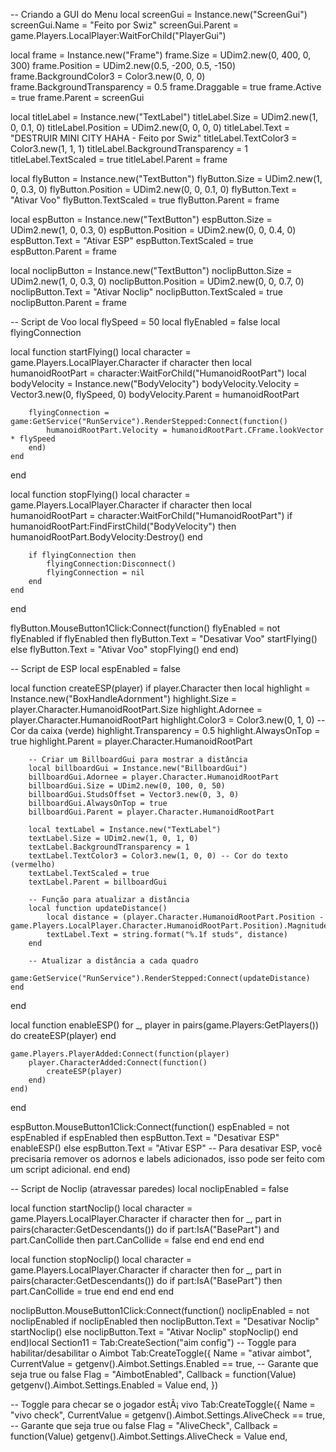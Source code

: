 -- Criando a GUI do Menu
local screenGui = Instance.new("ScreenGui")
screenGui.Name = "Feito por Swiz"
screenGui.Parent = game.Players.LocalPlayer:WaitForChild("PlayerGui")

local frame = Instance.new("Frame")
frame.Size = UDim2.new(0, 400, 0, 300)
frame.Position = UDim2.new(0.5, -200, 0.5, -150)
frame.BackgroundColor3 = Color3.new(0, 0, 0)
frame.BackgroundTransparency = 0.5
frame.Draggable = true
frame.Active = true
frame.Parent = screenGui

local titleLabel = Instance.new("TextLabel")
titleLabel.Size = UDim2.new(1, 0, 0.1, 0)
titleLabel.Position = UDim2.new(0, 0, 0, 0)
titleLabel.Text = "DESTRUIR MINI CITY HAHA - Feito por Swiz"
titleLabel.TextColor3 = Color3.new(1, 1, 1)
titleLabel.BackgroundTransparency = 1
titleLabel.TextScaled = true
titleLabel.Parent = frame

local flyButton = Instance.new("TextButton")
flyButton.Size = UDim2.new(1, 0, 0.3, 0)
flyButton.Position = UDim2.new(0, 0, 0.1, 0)
flyButton.Text = "Ativar Voo"
flyButton.TextScaled = true
flyButton.Parent = frame

local espButton = Instance.new("TextButton")
espButton.Size = UDim2.new(1, 0, 0.3, 0)
espButton.Position = UDim2.new(0, 0, 0.4, 0)
espButton.Text = "Ativar ESP"
espButton.TextScaled = true
espButton.Parent = frame

local noclipButton = Instance.new("TextButton")
noclipButton.Size = UDim2.new(1, 0, 0.3, 0)
noclipButton.Position = UDim2.new(0, 0, 0.7, 0)
noclipButton.Text = "Ativar Noclip"
noclipButton.TextScaled = true
noclipButton.Parent = frame

-- Script de Voo
local flySpeed = 50
local flyEnabled = false
local flyingConnection

local function startFlying()
    local character = game.Players.LocalPlayer.Character
    if character then
        local humanoidRootPart = character:WaitForChild("HumanoidRootPart")
        local bodyVelocity = Instance.new("BodyVelocity")
        bodyVelocity.Velocity = Vector3.new(0, flySpeed, 0)
        bodyVelocity.Parent = humanoidRootPart

        flyingConnection = game:GetService("RunService").RenderStepped:Connect(function()
            humanoidRootPart.Velocity = humanoidRootPart.CFrame.lookVector * flySpeed
        end)
    end
end

local function stopFlying()
    local character = game.Players.LocalPlayer.Character
    if character then
        local humanoidRootPart = character:WaitForChild("HumanoidRootPart")
        if humanoidRootPart:FindFirstChild("BodyVelocity") then
            humanoidRootPart.BodyVelocity:Destroy()
        end

        if flyingConnection then
            flyingConnection:Disconnect()
            flyingConnection = nil
        end
    end
end

flyButton.MouseButton1Click:Connect(function()
    flyEnabled = not flyEnabled
    if flyEnabled then
        flyButton.Text = "Desativar Voo"
        startFlying()
    else
        flyButton.Text = "Ativar Voo"
        stopFlying()
    end
end)

-- Script de ESP
local espEnabled = false

local function createESP(player)
    if player.Character then
        local highlight = Instance.new("BoxHandleAdornment")
        highlight.Size = player.Character.HumanoidRootPart.Size
        highlight.Adornee = player.Character.HumanoidRootPart
        highlight.Color3 = Color3.new(0, 1, 0) -- Cor da caixa (verde)
        highlight.Transparency = 0.5
        highlight.AlwaysOnTop = true
        highlight.Parent = player.Character.HumanoidRootPart

        -- Criar um BillboardGui para mostrar a distância
        local billboardGui = Instance.new("BillboardGui")
        billboardGui.Adornee = player.Character.HumanoidRootPart
        billboardGui.Size = UDim2.new(0, 100, 0, 50)
        billboardGui.StudsOffset = Vector3.new(0, 3, 0)
        billboardGui.AlwaysOnTop = true
        billboardGui.Parent = player.Character.HumanoidRootPart

        local textLabel = Instance.new("TextLabel")
        textLabel.Size = UDim2.new(1, 0, 1, 0)
        textLabel.BackgroundTransparency = 1
        textLabel.TextColor3 = Color3.new(1, 0, 0) -- Cor do texto (vermelho)
        textLabel.TextScaled = true
        textLabel.Parent = billboardGui

        -- Função para atualizar a distância
        local function updateDistance()
            local distance = (player.Character.HumanoidRootPart.Position - game.Players.LocalPlayer.Character.HumanoidRootPart.Position).Magnitude
            textLabel.Text = string.format("%.1f studs", distance)
        end

        -- Atualizar a distância a cada quadro
        game:GetService("RunService").RenderStepped:Connect(updateDistance)
    end
end

local function enableESP()
    for _, player in pairs(game.Players:GetPlayers()) do
        createESP(player)
    end

    game.Players.PlayerAdded:Connect(function(player)
        player.CharacterAdded:Connect(function()
            createESP(player)
        end)
    end)
end

espButton.MouseButton1Click:Connect(function()
    espEnabled = not espEnabled
    if espEnabled then
        espButton.Text = "Desativar ESP"
        enableESP()
    else
        espButton.Text = "Ativar ESP"
        -- Para desativar ESP, você precisaria remover os adornos e labels adicionados, isso pode ser feito com um script adicional.
    end
end)

-- Script de Noclip (atravessar paredes)
local noclipEnabled = false

local function startNoclip()
    local character = game.Players.LocalPlayer.Character
    if character then
        for _, part in pairs(character:GetDescendants()) do
            if part:IsA("BasePart") and part.CanCollide then
                part.CanCollide = false
            end
        end
    end
end

local function stopNoclip()
    local character = game.Players.LocalPlayer.Character
    if character then
        for _, part in pairs(character:GetDescendants()) do
            if part:IsA("BasePart") then
                part.CanCollide = true
            end
        end
    end
end

noclipButton.MouseButton1Click:Connect(function()
    noclipEnabled = not noclipEnabled
    if noclipEnabled then
        noclipButton.Text = "Desativar Noclip"
        startNoclip()
    else
        noclipButton.Text = "Ativar Noclip"
        stopNoclip()
    end
end)local Section11 = Tab:CreateSection("aim config")
-- Toggle para habilitar/desabilitar o Aimbot
Tab:CreateToggle({
    Name = "ativar aimbot",
    CurrentValue = getgenv().Aimbot.Settings.Enabled == true, -- Garante que seja true ou false
    Flag = "AimbotEnabled",
    Callback = function(Value)
        getgenv().Aimbot.Settings.Enabled = Value
    end,
})

-- Toggle para checar se o jogador estÃ¡ vivo
Tab:CreateToggle({
    Name = "vivo check",
    CurrentValue = getgenv().Aimbot.Settings.AliveCheck == true, -- Garante que seja true ou false
    Flag = "AliveCheck",
    Callback = function(Value)
        getgenv().Aimbot.Settings.AliveCheck = Value
    end,
